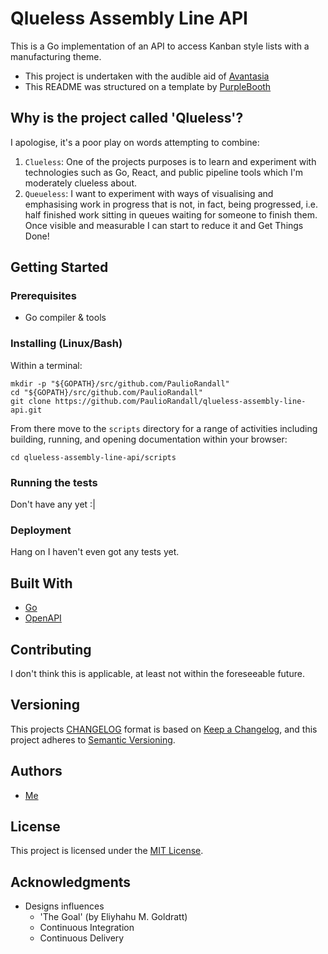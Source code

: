 # Qlueless Assembly Line API

This is a Go implementation of an API to access Kanban style lists with a manufacturing theme. 

- This project is undertaken with the audible aid of [Avantasia](https://www.avantasia.net)
- This README was structured on a template by [PurpleBooth](https://gist.github.com/PurpleBooth/109311bb0361f32d87a2)

## Why is the project called 'Qlueless'?

I apologise, it's a poor play on words attempting to combine:

1. `Clueless`: One of the projects purposes is to learn and experiment with technologies such as Go, React, and public pipeline tools which I'm moderately clueless about.
2. `Queueless`: I want to experiment with ways of visualising and emphasising work in progress that is not, in fact, being progressed, i.e. half finished work sitting in queues waiting for someone to finish them. Once visible and measurable I can start to reduce it and Get Things Done!

## Getting Started

### Prerequisites

- Go compiler & tools

### Installing (Linux/Bash)

Within a terminal:

```
mkdir -p "${GOPATH}/src/github.com/PaulioRandall"
cd "${GOPATH}/src/github.com/PaulioRandall"
git clone https://github.com/PaulioRandall/qlueless-assembly-line-api.git
```

From there move to the `scripts` directory for a range of activities including building, running, and opening documentation within your browser:

```
cd qlueless-assembly-line-api/scripts
```

### Running the tests

Don't have any yet :|

### Deployment

Hang on I haven't even got any tests yet.

## Built With

- [Go](https://golang.org)
- [OpenAPI](https://swagger.io/docs/specification/about/)

## Contributing

I don't think this is applicable, at least not within the foreseeable future.

## Versioning

This projects [CHANGELOG](https://github.com/PaulioRandall/qlueless-assembly-line-api/blob/master/api/CHANGELOG.md) format is based on [Keep a Changelog](https://keepachangelog.com/en/1.0.0/), and this project adheres to [Semantic Versioning](https://semver.org/spec/v2.0.0.html).

## Authors

- [Me](https://github.com/PaulioRandall)

## License

This project is licensed under the [MIT License](https://github.com/PaulioRandall/qlueless-assembly-line-api/blob/master/LICENSE).

## Acknowledgments

- Designs influences
  - 'The Goal' (by Eliyhahu M. Goldratt)
  - Continuous Integration
  - Continuous Delivery